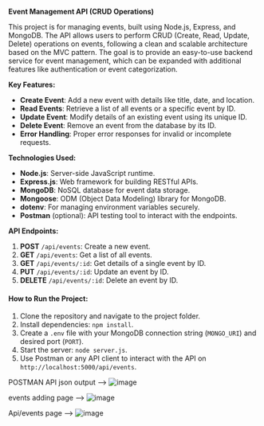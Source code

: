 **Event Management API (CRUD Operations)**

This project is for managing events, built using Node.js, Express, and MongoDB. The API allows users to perform CRUD (Create, Read, Update, Delete) operations on events, following a clean and scalable architecture based on the MVC pattern. The goal is to provide an easy-to-use backend service for event management, which can be expanded with additional features like authentication or event categorization.

**Key Features:**
- **Create Event**: Add a new event with details like title, date, and location.
- **Read Events**: Retrieve a list of all events or a specific event by ID.
- **Update Event**: Modify details of an existing event using its unique ID.
- **Delete Event**: Remove an event from the database by its ID.
- **Error Handling**: Proper error responses for invalid or incomplete requests.
  
**Technologies Used:**
- **Node.js**: Server-side JavaScript runtime.
- **Express.js**: Web framework for building RESTful APIs.
- **MongoDB**: NoSQL database for event data storage.
- **Mongoose**: ODM (Object Data Modeling) library for MongoDB.
- **dotenv**: For managing environment variables securely.
- **Postman** (optional): API testing tool to interact with the endpoints.

**API Endpoints:**
1. **POST** `/api/events`: Create a new event.
2. **GET** `/api/events`: Get a list of all events.
3. **GET** `/api/events/:id`: Get details of a single event by ID.
4. **PUT** `/api/events/:id`: Update an event by ID.
5. **DELETE** `/api/events/:id`: Delete an event by ID.

#### **How to Run the Project:**
1. Clone the repository and navigate to the project folder.
2. Install dependencies: `npm install`.
3. Create a `.env` file with your MongoDB connection string (`MONGO_URI`) and desired port (`PORT`).
4. Start the server: `node server.js`.
5. Use Postman or any API client to interact with the API on `http://localhost:5000/api/events`.
   


POSTMAN API json output -->   ![image](https://github.com/user-attachments/assets/8aa058ec-98f1-4879-8da4-5e12b487f978)


events adding page -->       ![image](https://github.com/user-attachments/assets/874c575d-9c25-4246-a739-69b9b35140a4)


Api/events page -->          ![image](https://github.com/user-attachments/assets/64640ba3-3957-4734-98e9-7fd8587e75b9)





